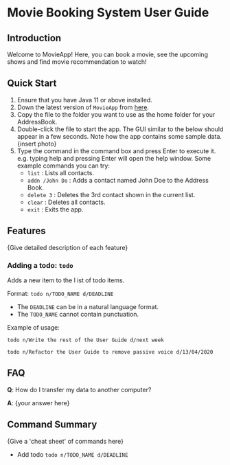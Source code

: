 # Movie Booking System User Guide

## Introduction

Welcome to MovieApp! Here, you can book a movie, see the upcoming shows and find movie recommendation to watch!

## Quick Start

1. Ensure that you have Java 11 or above installed.
2. Down the latest version of `MovieApp` from [here](https://github.com/AY2021S2-CS2113-T10-3/tp/releases/tag/v1.0).
3. Copy the file to the folder you want to use as the home folder for your AddressBook.
4. Double-click the file to start the app. The GUI similar to the below should appear in a few seconds. Note how the app contains some sample data.
{insert photo}
5. Type the command in the command box and press Enter to execute it. e.g. typing help and pressing Enter will open the help window.
   Some example commands you can try:
    * `list` : Lists all contacts.
    * `addn /John Do` : Adds a contact named John Doe to the Address Book.
    * `delete 3` : Deletes the 3rd contact shown in the current list.
    * `clear` : Deletes all contacts.
    * `exit` : Exits the app.
   

## Features 
{Give detailed description of each feature}


### Adding a todo: `todo`
Adds a new item to the l
ist of todo items.

Format: `todo n/TODO_NAME d/DEADLINE`

* The `DEADLINE` can be in a natural language format.
* The `TODO_NAME` cannot contain punctuation.  

Example of usage: 

`todo n/Write the rest of the User Guide d/next week`

`todo n/Refactor the User Guide to remove passive voice d/13/04/2020`

## FAQ

**Q**: How do I transfer my data to another computer? 

**A**: {your answer here}

## Command Summary

{Give a 'cheat sheet' of commands here}

* Add todo `todo n/TODO_NAME d/DEADLINE`
